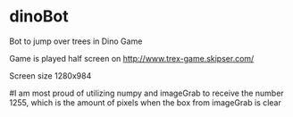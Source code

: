 # dinoBot
Bot to jump over trees in Dino Game


Game is played half screen on
http://www.trex-game.skipser.com/

Screen size 
1280x984

#I am most proud of utilizing numpy and imageGrab to receive the number 1255, which is the amount of pixels when the box from imageGrab is clear
